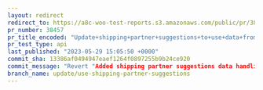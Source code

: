 ```yaml
---
layout: redirect
redirect_to: https://a8c-woo-test-reports.s3.amazonaws.com/public/pr/38457/api/index.html
pr_number: 38457
pr_title_encoded: "Update+shipping+partner+suggestions+to+use+data+from+API"
pr_test_type: api
last_published: "2023-05-29 15:05:50 +0000"
commit_sha: 13386af0494947eaef1264f0897255b9b24ce920
commit_message: "Revert "Added shipping partner suggestions data handling in JS""
branch_name: update/use-shipping-partner-suggestions
---
```

